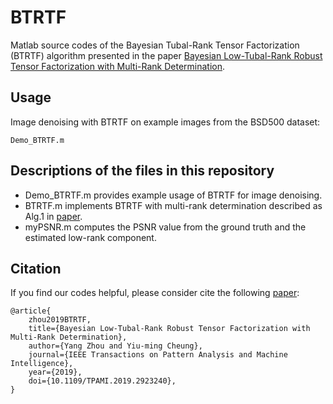 # BTRTF
Matlab source codes of the Bayesian Tubal-Rank Tensor Factorization (BTRTF) algorithm presented in the paper [Bayesian Low-Tubal-Rank Robust Tensor Factorization with Multi-Rank Determination](https://ieeexplore.ieee.org/abstract/document/8740980).

## Usage
Image denoising with BTRTF on example images from the BSD500 dataset:
```
Demo_BTRTF.m
```

## Descriptions of the files in this repository 
 - Demo_BTRTF.m provides example usage of BTRTF for image denoising.
 - BTRTF.m implements BTRTF with multi-rank determination described as Alg.1 in [paper](https://ieeexplore.ieee.org/abstract/document/8740980).
 - myPSNR.m computes the PSNR value from the ground truth and the estimated low-rank component.

## Citation
If you find our codes helpful, please consider cite the following [paper](https://ieeexplore.ieee.org/abstract/document/8740980):
```
@article{
    zhou2019BTRTF,
    title={Bayesian Low-Tubal-Rank Robust Tensor Factorization with Multi-Rank Determination},
    author={Yang Zhou and Yiu-ming Cheung},
    journal={IEEE Transactions on Pattern Analysis and Machine Intelligence},
    year={2019},
    doi={10.1109/TPAMI.2019.2923240},
}
```
